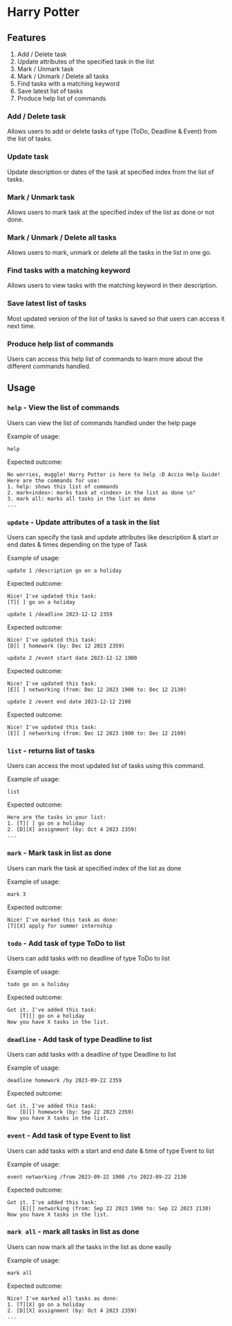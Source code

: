 # Harry Potter

## Features
1. Add / Delete task
2. Update attributes of the specified task in the list
2. Mark / Unmark task
3. Mark / Unmark / Delete all tasks
4. Find tasks with a matching keyword
5. Save latest list of tasks
6. Produce help list of commands

### Add / Delete task

Allows users to add or delete tasks of type (ToDo, Deadline & Event)
from the list of tasks.

### Update task

Update description or dates of the task at specified index from the list of tasks.

### Mark / Unmark task

Allows users to mark task at the specified index of the list as done or not done.

### Mark / Unmark / Delete all tasks

Allows users to mark, unmark or delete all the tasks in the list in one go.

### Find tasks with a matching keyword

Allows users to view tasks with the matching keyword in their description.

### Save latest list of tasks

Most updated version of the list of tasks is saved so that users can access it next time.

### Produce help list of commands

Users can access this help list of commands to learn more about the different commands handled.

## Usage

### `help` - View the list of commands

Users can view the list of commands handled under the help page

Example of usage:

`help`

Expected outcome:
```
No worries, muggle! Harry Potter is here to help :D Accio Help Guide! 
Here are the commands for use: 
1. help: shows this list of commands
2. mark<index>: marks task at <index> in the list as done \n"
3. mark all: marks all tasks in the list as done 
...

```
### `update` - Update attributes of a task in the list

Users can specify the task and update attributes like description & start or end dates & times depending on the type of Task

Example of usage:

`update 1 /description go on a holiday`

Expected outcome:
```
Nice! I've updated this task:
[T][ ] go on a holiday

```
`update 1 /deadline 2023-12-12 2359`

Expected outcome:
```
Nice! I've updated this task:
[D][ ] homework (by: Dec 12 2023 2359)

```
`update 2 /event start date 2023-12-12 1900`

Expected outcome:
```
Nice! I've updated this task:
[E][ ] networking (from: Dec 12 2023 1900 to: Dec 12 2130)

```
`update 2 /event end date 2023-12-12 2100`

Expected outcome:
```
Nice! I've updated this task:
[E][ ] networking (from: Dec 12 2023 1900 to: Dec 12 2100)

```
### `list` - returns list of tasks

Users can access the most updated list of tasks using this command.

Example of usage:

`list`

Expected outcome:
```
Here are the tasks in your list:
1. [T][ ] go on a holiday
2. [D][X] assignment (by: Oct 4 2023 2359)
...
```

### `mark` - Mark task in list as done

Users can mark the task at specified index of the list as done

Example of usage:

`mark 3`

Expected outcome:
```
Nice! I've marked this task as done:
[T][X] apply for summer internship
```

### `todo` - Add task of type ToDo to list

Users can add tasks with no deadline of type ToDo to list

Example of usage:

`todo go on a holiday`

Expected outcome:
```
Got it. I've added this task:
    [T][] go on a holiday
Now you have X tasks in the list.
```

### `deadline` - Add task of type Deadline to list

Users can add tasks with a deadline of type Deadline to list

Example of usage:

`deadline homework /by 2023-09-22 2359`

Expected outcome:
```
Got it. I've added this task:
    [D][] homework (by: Sep 22 2023 2359)
Now you have X tasks in the list.
```

### `event` - Add task of type Event to list

Users can add tasks with a start and end date & time of type Event to list

Example of usage:

`event networking /from 2023-09-22 1900 /to 2023-09-22 2130`

Expected outcome:
```
Got it. I've added this task:
    [E][] networking (from: Sep 22 2023 1900 to: Sep 22 2023 2130)
Now you have X tasks in the list.
```

### `mark all` - mark all tasks in list as done

Users can now mark all the tasks in the list as done easily

Example of usage:

`mark all`

Expected outcome:
```
Nice! I've marked all tasks as done:
1. [T][X] go on a holiday
2. [D][X] assignment (by: Oct 4 2023 2359)
...
```
